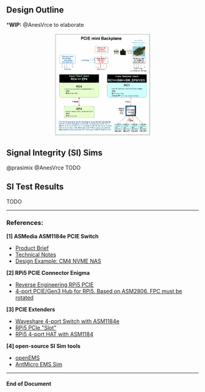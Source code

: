 ## Design Outline
***WIP:** @AnesVrce to elaborate

<p align="center" width="100%">
    <img width="50%" src="../0.doc/1.pcb/openPCIE-BlockDiagram.jpg">
</p>


## Signal Integrity (SI) Sims
@prasimix @AnesVrce TODO

## SI Test Results

TODO

-----
### References:
**[1] ASMedia ASM1184e PCIE Switch**
- [Product Brief](https://www.asmedia.com.tw/product/556yQ9dSX7gP9Tuf/b7FyQBCxz2URbzg0)
- [Technical Notes](https://crimier.github.io/posts/ASM118x)
- [Design Example: CM4 NVME NAS](https://github.com/will127534/CM4-Nvme-NAS)

**[2] RPi5 PCIE Connector Enigma**
- [Reverse Engineering RPi5 PCIE](https://github.com/m1geo/Pi5_PCIe)
- [4-port PCIE/Gen3 Hub for RPi5. Based on ASM2806. FPC must be rotated](https://github.com/will127534/PCIe3_Hub)

**[3] PCIE Extenders**
- [Waveshare 4-port Switch with ASM1184e](https://www.waveshare.com/pcie-packet-switch-4p.htm)
- [RPi5 PCIe "Slot"](https://52pi.com/collections/all-products/products/p02-pcie-slot-for-rpi5)
- [RPi5 4-port HAT with ASM1184](https://52pi.com/products/b14-quad-fpc-pcie-hat-daisy-chaining-capability-for-raspberry-pi-5?_pos=3&_sid=c04b1eaf1&_ss=r)

**[4] open-source SI Sim tools**
- [openEMS](https://docs.openems.de)
- [AntMicro EMS Sim](https://antmicro.com/blog/2025/07/recent-improvements-to-antmicros-signal-integrity-simulation-flow)

-------
#### End of Document
